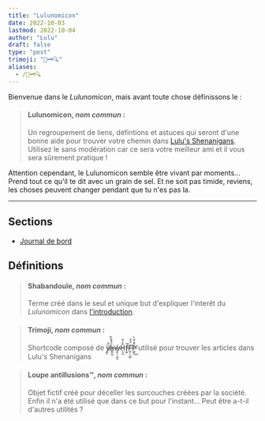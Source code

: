 ```yaml
---
title: "Lulunomicon"
date: 2022-10-03
lastmod: 2022-10-04
author: "Lulu"
draft: false
type: "post"
trimoji: "📖🗝️🔍"
aliases:
  - /📖🗝️🔍
---
```


Bienvenue dans le _Lulunomicon_, mais avant toute chose définissons le :

> #### Lulunomicon, _nom commun_ :
> Un regroupement de liens, défintions et astuces qui seront d'une bonne aide pour trouver votre chemin dans [Lulu's Shenanigans](../). Utilisez le sans modération car ce sera votre meilleur ami et il vous sera sûrement pratique !

Attention cependant, le Lulunomicon semble être vivant par moments... Prend tout ce qu'il te dit avec un grain de sel. Et ne soit pas timide, reviens, les choses peuvent changer pendant que tu n'es pas la.

---

## Sections
 - [Journal de bord](../logbook)

 ## Définitions

> #### Shabandouïe, _nom commun_ :
> Terme créé dans le seul et unique but d'expliquer l'interêt du _Lulunomicon_ dans [l'introduction](/introduction).

> #### Trimoji, _nom commun_ :
> Shortcode composé de <span class="glitch">**ÿ̸̭͔́͗k̶̳͍̪̘̈́́̄̀̏ẃ̴̡͍͔̘̮̤H̵͕̖̪̏̓͒f̵̨̬̏͘F̶̛̺̜͉̺̮͗́́́P̷͚͈̍̐͋̀̕͜**</span> utilisé pour trouver les articles dans Lulu's Shenanigans


> #### Loupe antillusions™, _nom commun_ :
> Objet fictif créé pour déceller les surcouches créées par la société. Enfin il n'a été utilisé que dans ce but pour l'instant... Peut être a-t-il d'autres utilités ?